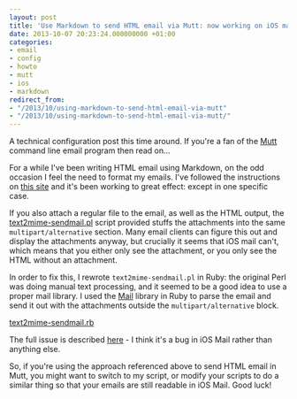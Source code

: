 ```yaml
---
layout: post
title: 'Use Markdown to send HTML email via Mutt: now working on iOS mail'
date: 2013-10-07 20:23:24.000000000 +01:00
categories:
- email
- config
- howto
- mutt
- ios
- markdown
redirect_from:
- "/2013/10/using-markdown-to-send-html-email-via-mutt"
- "/2013/10/using-markdown-to-send-html-email-via-mutt/"
---
```

A technical configuration post this time around. If you're a fan of the [Mutt](http://www.mutt.org) command line email program then read on...

For a while I've been writing HTML email using Markdown, on the odd occasion I feel the need to format my emails. I've followed the instructions on [this site](https://dgl.cx/2009/03/html-mail-with-mutt-using-markdown) and it's been working to great effect: except in one specific case.

If you also attach a regular file to the email, as well as the HTML output, the [text2mime-sendmail.pl](https://dgl.cx/2009/03/text2mime-sendmail.pl) script provided stuffs the attachments into the same `multipart/alternative` section. Many email clients can figure this out and display the attachments anyway, but crucially it seems that iOS mail can't, which means that you either only see the attachment, or you only see the HTML without an attachment.

In order to fix this, I rewrote `text2mime-sendmail.pl` in Ruby: the original Perl was doing manual text processing, and it seemed to be a good idea to use a proper mail library. I used the [Mail](https://github.com/mikel/mail/) library in Ruby to parse the email and send it out with the attachments outside the `multipart/alternative` block.

[text2mime-sendmail.rb](https://github.com/chrismdp/config_files/blob/fffbf8c9d24cdf1c03ee06f5f2cddd4b0c70007c/mutt/text2mime-sendmail.rb)

The full issue is described [here](https://github.com/mikel/mail/issues/590) - I think it's a bug in iOS Mail rather than anything else.

So, if you're using the approach referenced above to send HTML email in Mutt, you might want to switch to my script, or modify your scripts to do a similar thing so that your emails are still readable in iOS Mail. Good luck!
